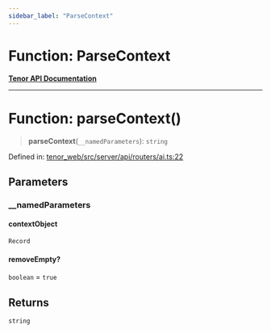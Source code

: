 ```yaml
---
sidebar_label: "ParseContext"
---
```


# Function: ParseContext

[**Tenor API Documentation**](../../README.md)

***

# Function: parseContext()

> **parseContext**(`__namedParameters`): `string`

Defined in: [tenor\_web/src/server/api/routers/ai.ts:22](https://github.com/Apantli/Tenor/blob/b33873959b5093fc3e3d66ac4f230a78a6395bbd/tenor_web/src/server/api/routers/ai.ts#L22)

## Parameters

### \_\_namedParameters

#### contextObject

`Record`

#### removeEmpty?

`boolean` = `true`

## Returns

`string`
